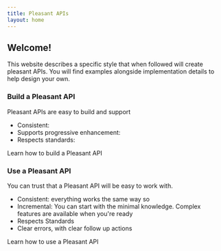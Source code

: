 ```yaml
---
title: Pleasant APIs
layout: home
---
```


## Welcome!

This website describes a specific style that when followed will create pleasant APIs. You will find examples alongside implementation details to help design your own.


### Build a Pleasant API
Pleasant APIs are easy to build and support
 - Consistent:
 - Supports progressive enhancement: 
 - Respects standards: 

Learn how to build a Pleasant API



### Use a Pleasant API
You can trust that a Pleasant API will be easy to work with.
 - Consistent: everything works the same way so 
 - Incremental: You can start with the minimal knowledge. Complex features are available when you're ready
 - Respects Standards
 - Clear errors, with clear follow up actions


Learn how to use a Pleasant API